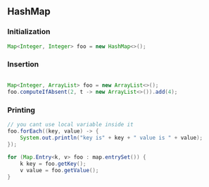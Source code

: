 ## HashMap

### Initialization

```java
Map<Integer, Integer> foo = new HashMap<>();
```

### Insertion

```java

Map<Integer, ArrayList> foo = new ArrayList<>(); 
foo.computeIfAbsent(2, t -> new ArrayList<>()).add(4);
```


### Printing


```java
// you cant use local variable inside it
foo.forEach((key, value) -> {
    System.out.println("key is" + key + " value is " + value);
});
      
for (Map.Entry<k, v> foo : map.entrySet()) {
    k key = foo.getKey();
    v value = foo.getValue();
}
```
